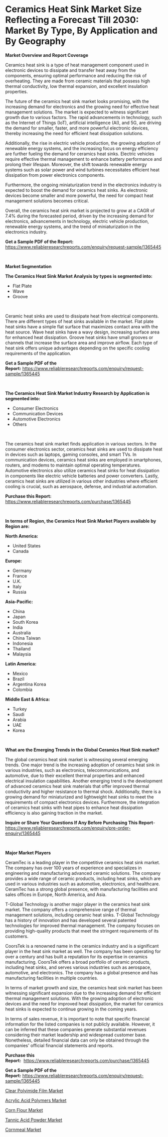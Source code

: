 <p><h1>Ceramics Heat Sink Market Size Reflecting a Forecast Till 2030: Market By Type, By Application and By Geography</h1></p><p><strong>Market Overview and Report Coverage</strong></p>
<p><p>Ceramics heat sink is a type of heat management component used in electronic devices to dissipate and transfer heat away from the components, ensuring optimal performance and reducing the risk of overheating. They are made from ceramic materials that possess high thermal conductivity, low thermal expansion, and excellent insulation properties.</p><p>The future of the ceramics heat sink market looks promising, with the increasing demand for electronics and the growing need for effective heat management solutions. The market is expected to witness significant growth due to various factors. The rapid advancements in technology, such as the Internet of Things (IoT), artificial intelligence (AI), and 5G, are driving the demand for smaller, faster, and more powerful electronic devices, thereby increasing the need for efficient heat dissipation solutions.</p><p>Additionally, the rise in electric vehicle production, the growing adoption of renewable energy systems, and the increasing focus on energy efficiency are further fueling the demand for ceramics heat sinks. Electric vehicles require effective thermal management to enhance battery performance and prolong their lifespan. Moreover, the shift towards renewable energy systems such as solar power and wind turbines necessitates efficient heat dissipation from power electronics components.</p><p>Furthermore, the ongoing miniaturization trend in the electronics industry is expected to boost the demand for ceramics heat sinks. As electronic devices become smaller and more powerful, the need for compact heat management solutions becomes critical.</p><p>Overall, the ceramics heat sink market is projected to grow at a CAGR of 7.4% during the forecasted period, driven by the increasing demand for electronics, advancements in technology, electric vehicle production, renewable energy systems, and the trend of miniaturization in the electronics industry.</p></p>
<p><strong>Get a Sample PDF of the Report:</strong> <a href="https://www.reliableresearchreports.com/enquiry/request-sample/1365445">https://www.reliableresearchreports.com/enquiry/request-sample/1365445</a></p>
<p>&nbsp;</p>
<p><strong>Market Segmentation</strong></p>
<p><strong>The Ceramics Heat Sink Market Analysis by types is segmented into:</strong></p>
<p><ul><li>Flat Plate</li><li>Wave</li><li>Groove</li></ul></p>
<p>&nbsp;</p>
<p><p>Ceramic heat sinks are used to dissipate heat from electrical components. There are different types of heat sinks available in the market. Flat plate heat sinks have a simple flat surface that maximizes contact area with the heat source. Wave heat sinks have a wavy design, increasing surface area for enhanced heat dissipation. Groove heat sinks have small grooves or channels that increase the surface area and improve airflow. Each type of heat sink offers unique advantages depending on the specific cooling requirements of the application.</p></p>
<p><strong>Get a Sample PDF of the Report:</strong>&nbsp;<a href="https://www.reliableresearchreports.com/enquiry/request-sample/1365445">https://www.reliableresearchreports.com/enquiry/request-sample/1365445</a></p>
<p>&nbsp;</p>
<p><strong>The Ceramics Heat Sink Market Industry Research by Application is segmented into:</strong></p>
<p><ul><li>Consumer Electronics</li><li>Communication Devices</li><li>Automotive Electronics</li><li>Others</li></ul></p>
<p>&nbsp;</p>
<p><p>The ceramics heat sink market finds application in various sectors. In the consumer electronics sector, ceramics heat sinks are used to dissipate heat in devices such as laptops, gaming consoles, and smart TVs. In communication devices, ceramics heat sinks are employed in smartphones, routers, and modems to maintain optimal operating temperatures. Automotive electronics also utilize ceramics heat sinks for heat dissipation in components like electric vehicle batteries and power converters. Lastly, ceramics heat sinks are utilized in various other industries where efficient cooling is crucial, such as aerospace, defense, and industrial automation.</p></p>
<p><strong>Purchase this Report:</strong>&nbsp; <a href="https://www.reliableresearchreports.com/purchase/1365445">https://www.reliableresearchreports.com/purchase/1365445</a></p>
<p>&nbsp;</p>
<p><strong>In terms of Region, the Ceramics Heat Sink Market Players available by Region are:</strong></p>
<p>
    <p> <strong> North America: </strong>
        <ul>
            <li>United States</li>
            <li>Canada</li>
        </ul>
        </p> 
    <p> <strong> Europe: </strong>
        <ul>
            <li>Germany</li>
            <li>France</li>
            <li>U.K.</li>
            <li>Italy</li>
            <li>Russia</li>
        </ul>
        </p> 
    <p> <strong> Asia-Pacific: </strong>
        <ul>
            <li>China</li>
            <li>Japan</li>
            <li>South Korea</li>
            <li>India</li>
            <li>Australia</li>
            <li>China Taiwan</li>
            <li>Indonesia</li>
            <li>Thailand</li>
            <li>Malaysia</li>
        </ul>
        </p> 
    <p> <strong> Latin America: </strong>
        <ul>
            <li>Mexico</li>
            <li>Brazil</li>
            <li>Argentina Korea</li>
            <li>Colombia</li>
        </ul>
        </p> 
    <p> <strong> Middle East & Africa: </strong>
        <ul>
            <li>Turkey</li>
            <li>Saudi</li>
            <li>Arabia</li>
            <li>UAE</li>
            <li>Korea</li>
        </ul>
    </p>
    </p>
<p>&nbsp;</p>
<p><strong>What are the Emerging Trends in the Global Ceramics Heat Sink market?</strong></p>
<p><p>The global ceramics heat sink market is witnessing several emerging trends. One major trend is the increasing adoption of ceramics heat sink in various industries, such as electronics, telecommunications, and automotive, due to their excellent thermal properties and enhanced electrical insulation capabilities. Another emerging trend is the development of advanced ceramics heat sink materials that offer improved thermal conductivity and higher resistance to thermal shock. Additionally, there is a growing demand for miniaturized and lightweight heat sinks to meet the requirements of compact electronics devices. Furthermore, the integration of ceramics heat sinks with heat pipes to enhance heat dissipation efficiency is also gaining traction in the market.</p></p>
<p><strong>Inquire or Share Your Questions If Any Before Purchasing This Report</strong>- <a href="https://www.reliableresearchreports.com/enquiry/pre-order-enquiry/1365445">https://www.reliableresearchreports.com/enquiry/pre-order-enquiry/1365445</a></p>
<p>&nbsp;</p>
<p><strong>Major Market Players</strong></p>
<p><p>CeramTec is a leading player in the competitive ceramics heat sink market. The company has over 100 years of experience and specializes in engineering and manufacturing advanced ceramic solutions. The company provides a wide range of ceramic products, including heat sinks, which are used in various industries such as automotive, electronics, and healthcare. CeramTec has a strong global presence, with manufacturing facilities and sales offices in Europe, North America, and Asia.</p><p>T-Global Technology is another major player in the ceramics heat sink market. The company offers a comprehensive range of thermal management solutions, including ceramic heat sinks. T-Global Technology has a history of innovation and has developed several patented technologies for improved thermal management. The company focuses on providing high-quality products that meet the stringent requirements of its customers.</p><p>CoorsTek is a renowned name in the ceramics industry and is a significant player in the heat sink market as well. The company has been operating for over a century and has built a reputation for its expertise in ceramics manufacturing. CoorsTek offers a broad portfolio of ceramic products, including heat sinks, and serves various industries such as aerospace, automotive, and electronics. The company has a global presence and has manufacturing facilities in multiple countries.</p><p>In terms of market growth and size, the ceramics heat sink market has been witnessing significant expansion due to the increasing demand for efficient thermal management solutions. With the growing adoption of electronic devices and the need for improved heat dissipation, the market for ceramics heat sinks is expected to continue growing in the coming years.</p><p>In terms of sales revenue, it is important to note that specific financial information for the listed companies is not publicly available. However, it can be inferred that these companies generate substantial revenues considering their market leadership and widespread customer base. Nonetheless, detailed financial data can only be obtained through the companies' official financial statements and reports.</p></p>
<p><strong>Purchase this Report:</strong>&nbsp;&nbsp;<a href="https://www.reliableresearchreports.com/purchase/1365445">https://www.reliableresearchreports.com/purchase/1365445</a></p>
<p></p>
<p><strong>Get a Sample PDF of the Report:</strong>&nbsp;<a href="https://www.reliableresearchreports.com/enquiry/request-sample/1365445">https://www.reliableresearchreports.com/enquiry/request-sample/1365445</a></p>
<p><p><a href="https://github.com/YashRP12/Market-Research-Report-List-1/blob/main/clear-polyimide-film-market.md">Clear Polyimide Film Market</a></p><p><a href="https://medium.com/@amrutreliable23/acrylic-acid-polymers-market-size-growth-forecast-2023-2030-9cb6414c2744">Acrylic Acid Polymers Market</a></p><p><a href="https://www.linkedin.com/pulse/corn-flour-market-insights-players-forecast-till-2030-hive-insights-f1fnf/">Corn Flour Market</a></p><p><a href="https://medium.com/@sanjubabarp23/tannic-acid-powder-market-size-growth-forecast-2023-2030-3b7301e1e495">Tannic Acid Powder Market</a></p><p><a href="https://www.linkedin.com/pulse/cornmeal-market-size-2023-2030-global-industrial-analysis-md36f/">Cornmeal Market</a></p></p>